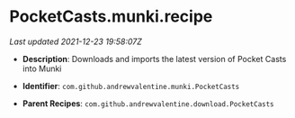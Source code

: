 # PocketCasts.munki.recipe

_Last updated 2021-12-23 19:58:07Z_

- **Description**: Downloads and imports the latest version of Pocket Casts into Munki

- **Identifier**: `com.github.andrewvalentine.munki.PocketCasts`

- **Parent Recipes**: `com.github.andrewvalentine.download.PocketCasts`